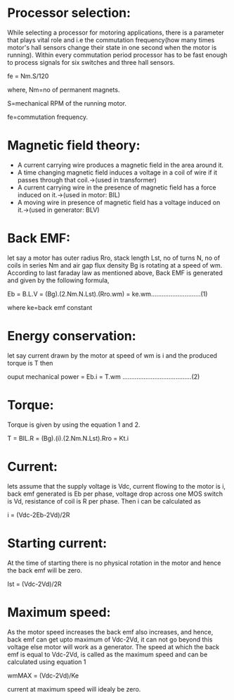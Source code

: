 # Processor selection:
While selecting a processor for motoring applications, there is a parameter that plays vital role
and i.e the commutation frequency(how many times motor's hall sensors change their state in one second when the motor is running).
Within every commutation period processor has to be fast enough to process signals for six switches and three hall sensors.

fe = Nm.S/120

where, Nm=no of permanent magnets.

S=mechanical RPM of the running motor.

fe=commutation frequency.
       
# Magnetic field theory:
- A current carrying wire produces a magnetic field in the area around it.
- A time changing magnetic field induces a voltage in a coil of wire if it passes through that coil.->(used in transformer)
- A current carrying wire in the presence of magnetic field has a force induced on it.->(used in motor: BIL)
- A moving wire in presence of magnetic field has a voltage induced on it.->(used in generator: BLV)

# Back EMF:
let say a motor has outer radius Rro, stack length Lst, no of turns N, no of coils in series Nm and air gap flux density Bg is rotating at a speed of wm.
According to last faraday law as mentioned above, Back EMF is generated and given by the following formula,

Eb = B.L.V = (Bg).(2.Nm.N.Lst).(Rro.wm) = ke.wm............................(1)

where ke=back emf constant

# Energy conservation:
let say current drawn by the motor at speed of wm is i and the produced torque is T then

ouput mechanical power = Eb.i = T.wm .......................................(2)

# Torque:
Torque is given by using the equation 1 and 2.

T = BIL.R = (Bg).(i).(2.Nm.N.Lst).Rro = Kt.i

# Current:
lets assume that the supply voltage is Vdc, current flowing to the motor is i, back emf generated is Eb per phase, voltage drop across one MOS switch is Vd, resistance
of coil is R per phase. Then i can be calculated as 

i = (Vdc-2Eb-2Vd)/2R

# Starting current:
At the time of starting there is no physical rotation in the motor and hence the back emf will be zero.

Ist = (Vdc-2Vd)/2R

# Maximum speed:
As the motor speed increases the back emf also increases, and hence, back emf can get upto maximum of Vdc-2Vd, it can not go beyond this voltage else 
motor will work as a generator. The speed at which the back emf is equal to Vdc-2Vd, is called as the maximum speed and can be calculated using equation 1 

wmMAX = (Vdc-2Vd)/Ke

current at maximum speed will idealy be zero.
